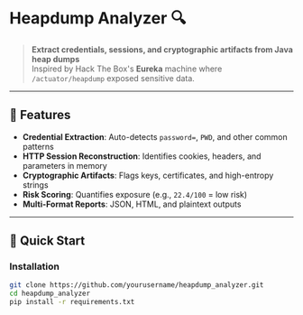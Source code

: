 # Heapdump Analyzer 🔍

> **Extract credentials, sessions, and cryptographic artifacts from Java heap dumps**  
> Inspired by Hack The Box's **Eureka** machine where `/actuator/heapdump` exposed sensitive data.

---

## 📌 Features
- **Credential Extraction**: Auto-detects `password=`, `PWD`, and other common patterns
- **HTTP Session Reconstruction**: Identifies cookies, headers, and parameters in memory
- **Cryptographic Artifacts**: Flags keys, certificates, and high-entropy strings
- **Risk Scoring**: Quantifies exposure (e.g., `22.4/100` = low risk)
- **Multi-Format Reports**: JSON, HTML, and plaintext outputs

---

## 🚀 Quick Start
### Installation
```bash
git clone https://github.com/yourusername/heapdump_analyzer.git
cd heapdump_analyzer
pip install -r requirements.txt
